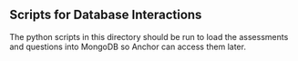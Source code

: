 ## Scripts for Database Interactions 
The python scripts in this directory should be run to load the assessments and questions into MongoDB so Anchor can access them later. 